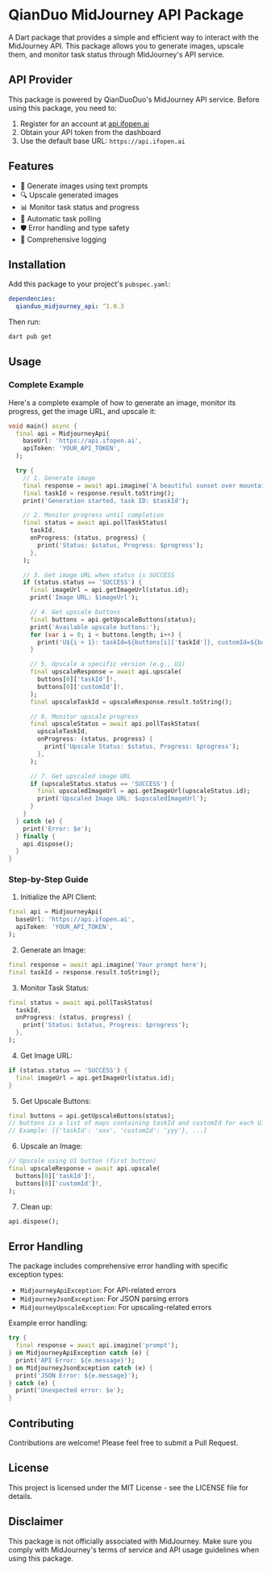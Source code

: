 # QianDuo MidJourney API Package

A Dart package that provides a simple and efficient way to interact with the MidJourney API. This package allows you to generate images, upscale them, and monitor task status through MidJourney's API service.

## API Provider

This package is powered by QianDuoDuo's MidJourney API service. Before using this package, you need to:

1. Register for an account at [api.ifopen.ai](https://api.ifopen.ai/register?aff=toNN)
2. Obtain your API token from the dashboard
3. Use the default base URL: `https://api.ifopen.ai`

## Features

- 🎨 Generate images using text prompts
- 🔍 Upscale generated images
- 📊 Monitor task status and progress
- 🔄 Automatic task polling
- 🛡️ Error handling and type safety
- 📝 Comprehensive logging

## Installation

Add this package to your project's `pubspec.yaml`:

```yaml
dependencies:
  qianduo_midjourney_api: ^1.0.3
```

Then run:

```bash
dart pub get
```

## Usage

### Complete Example

Here's a complete example of how to generate an image, monitor its progress, get the image URL, and upscale it:

```dart
void main() async {
  final api = MidjourneyApi(
    baseUrl: 'https://api.ifopen.ai',
    apiToken: 'YOUR_API_TOKEN',
  );

  try {
    // 1. Generate image
    final response = await api.imagine('A beautiful sunset over mountains');
    final taskId = response.result.toString();
    print('Generation started, task ID: $taskId');

    // 2. Monitor progress until completion
    final status = await api.pollTaskStatus(
      taskId,
      onProgress: (status, progress) {
        print('Status: $status, Progress: $progress');
      },
    );

    // 3. Get image URL when status is SUCCESS
    if (status.status == 'SUCCESS') {
      final imageUrl = api.getImageUrl(status.id);
      print('Image URL: $imageUrl');

      // 4. Get upscale buttons
      final buttons = api.getUpscaleButtons(status);
      print('Available upscale buttons:');
      for (var i = 0; i < buttons.length; i++) {
        print('U${i + 1}: taskId=${buttons[i]['taskId']}, customId=${buttons[i]['customId']}');
      }

      // 5. Upscale a specific version (e.g., U1)
      final upscaleResponse = await api.upscale(
        buttons[0]['taskId']!,
        buttons[0]['customId']!,
      );
      final upscaleTaskId = upscaleResponse.result.toString();

      // 6. Monitor upscale progress
      final upscaleStatus = await api.pollTaskStatus(
        upscaleTaskId,
        onProgress: (status, progress) {
          print('Upscale Status: $status, Progress: $progress');
        },
      );

      // 7. Get upscaled image URL
      if (upscaleStatus.status == 'SUCCESS') {
        final upscaledImageUrl = api.getImageUrl(upscaleStatus.id);
        print('Upscaled Image URL: $upscaledImageUrl');
      }
    }
  } catch (e) {
    print('Error: $e');
  } finally {
    api.dispose();
  }
}
```

### Step-by-Step Guide

1. Initialize the API Client:
```dart
final api = MidjourneyApi(
  baseUrl: 'https://api.ifopen.ai',
  apiToken: 'YOUR_API_TOKEN',
);
```

2. Generate an Image:
```dart
final response = await api.imagine('Your prompt here');
final taskId = response.result.toString();
```

3. Monitor Task Status:
```dart
final status = await api.pollTaskStatus(
  taskId,
  onProgress: (status, progress) {
    print('Status: $status, Progress: $progress');
  },
);
```

4. Get Image URL:
```dart
if (status.status == 'SUCCESS') {
  final imageUrl = api.getImageUrl(status.id);
}
```

5. Get Upscale Buttons:
```dart
final buttons = api.getUpscaleButtons(status);
// buttons is a list of maps containing taskId and customId for each U1-U4 button
// Example: [{'taskId': 'xxx', 'customId': 'yyy'}, ...]
```

6. Upscale an Image:
```dart
// Upscale using U1 button (first button)
final upscaleResponse = await api.upscale(
  buttons[0]['taskId']!,
  buttons[0]['customId']!,
);
```

7. Clean up:
```dart
api.dispose();
```

## Error Handling

The package includes comprehensive error handling with specific exception types:

- `MidjourneyApiException`: For API-related errors
- `MidjourneyJsonException`: For JSON parsing errors
- `MidjourneyUpscaleException`: For upscaling-related errors

Example error handling:

```dart
try {
  final response = await api.imagine('prompt');
} on MidjourneyApiException catch (e) {
  print('API Error: ${e.message}');
} on MidjourneyJsonException catch (e) {
  print('JSON Error: ${e.message}');
} catch (e) {
  print('Unexpected error: $e');
}
```

## Contributing

Contributions are welcome! Please feel free to submit a Pull Request.

## License

This project is licensed under the MIT License - see the LICENSE file for details.

## Disclaimer

This package is not officially associated with MidJourney. Make sure you comply with MidJourney's terms of service and API usage guidelines when using this package. 